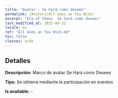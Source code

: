 ```yaml
---
title: "Avatar - Se hará como desees"
permalink: /Avatars/All Goes as You Wish/
excerpt: "Era of Chaos  Se hará como desees"
last_modified_at: 2021-04-22
locale: es
ref: "All Goes as You Wish.md"
toc: false
classes: wide
---
```

## Detalles

 **Descripción:** Marco de avatar Se Hará como Desees 

 **Tips:** Se obtiene mediante la participación en eventos 

 **Is available:**  - 

